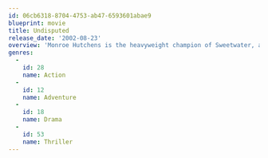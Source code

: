 ```yaml
---
id: 06cb6318-8704-4753-ab47-6593601abae9
blueprint: movie
title: Undisputed
release_date: '2002-08-23'
overview: 'Monroe Hutchens is the heavyweight champion of Sweetwater, a maximum security prison. He was convicted to a life sentence due to a passionate crime. Iceman Chambers is the heavyweight champion, who lost his title due to a rape conviction to ten years in Sweetwater. WHen these two giants collide in the same prison, they fight against each other disputing who is the real champion.'
genres:
  -
    id: 28
    name: Action
  -
    id: 12
    name: Adventure
  -
    id: 18
    name: Drama
  -
    id: 53
    name: Thriller
---
```

